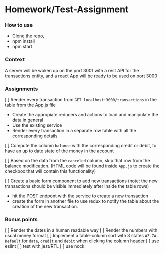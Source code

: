 # Homework/Test-Assignment

### How to use
- Clone the repo,
- npm install
- npm start

### Context
A server will be woken up on the port 3001 with a rest API for the transactions entity, and a react App will be ready to be used on port 3000

### Assignments
[ ] Render every transaction from `GET localhost:3000/transactions` in the table from the App.js file
  - Create the appropiate reducers and actions to load and manipulate the data in general
  - Use the existing service
  - Render every transaction in a separate row table with all the corresponding details

[ ] Compute the column `balance` with the corresponding credit or debit, to have an up to date state of the money in the account

[ ] Based on the data from the `canceled` column, skip that row from the balance modification. (HTML code will be found inside `App.js` to create the checkbox that will contain this functionality)

[ ] Create a basic form component to add new transactions (note: the new transactions should be visible immediately after inside the table rows)
  - hit the POST endpont with the service to create a new transaction
  - create the form in another file to use redux to notify the table about the creation of the new transaction.

### Bonus points
[ ] Render the dates in a human readable way
[ ] Render the numbers with usual money format
[ ] Implement a table-column sort with 3 states `AZ-ZA-Default` for `date`, `credit` and `debit` when clicking the column header
[ ] use eslint
[ ] test with jest/RTL
[ ] use nock


